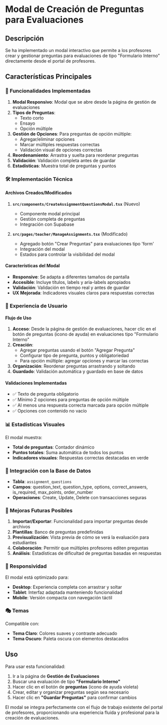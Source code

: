 # Modal de Creación de Preguntas para Evaluaciones

## Descripción

Se ha implementado un modal interactivo que permite a los profesores crear y gestionar preguntas para evaluaciones de tipo "Formulario Interno" directamente desde el portal de profesores.

## Características Principales

### 🎯 Funcionalidades Implementadas

1. **Modal Responsivo**: Modal que se abre desde la página de gestión de evaluaciones
2. **Tipos de Preguntas**: 
   - Texto corto
   - Ensayo
   - Opción múltiple
3. **Gestión de Opciones**: Para preguntas de opción múltiple:
   - Agregar/eliminar opciones
   - Marcar múltiples respuestas correctas
   - Validación visual de opciones correctas
4. **Reordenamiento**: Arrastra y suelta para reordenar preguntas
5. **Validación**: Validación completa antes de guardar
6. **Estadísticas**: Muestra total de preguntas y puntos

### 🛠️ Implementación Técnica

#### Archivos Creados/Modificados

1. **`src/components/CreateAssignmentQuestionsModal.tsx`** (Nuevo)
   - Componente modal principal
   - Gestión completa de preguntas
   - Integración con Supabase

2. **`src/pages/teacher/ManageAssignments.tsx`** (Modificado)
   - Agregado botón "Crear Preguntas" para evaluaciones tipo 'form'
   - Integración del modal
   - Estados para controlar la visibilidad del modal

#### Características del Modal

- **Responsive**: Se adapta a diferentes tamaños de pantalla
- **Accesible**: Incluye títulos, labels y aria-labels apropiados
- **Validación**: Validación en tiempo real y antes de guardar
- **UX Mejorada**: Indicadores visuales claros para respuestas correctas

### 🎨 Experiencia de Usuario

#### Flujo de Uso

1. **Acceso**: Desde la página de gestión de evaluaciones, hacer clic en el botón de preguntas (icono de ayuda) en evaluaciones tipo "Formulario Interno"
2. **Creación**: 
   - Agregar preguntas usando el botón "Agregar Pregunta"
   - Configurar tipo de pregunta, puntos y obligatoriedad
   - Para opción múltiple: agregar opciones y marcar las correctas
3. **Organización**: Reordenar preguntas arrastrando y soltando
4. **Guardado**: Validación automática y guardado en base de datos

#### Validaciones Implementadas

- ✅ Texto de pregunta obligatorio
- ✅ Mínimo 2 opciones para preguntas de opción múltiple
- ✅ Al menos una respuesta correcta marcada para opción múltiple
- ✅ Opciones con contenido no vacío

### 📊 Estadísticas Visuales

El modal muestra:
- **Total de preguntas**: Contador dinámico
- **Puntos totales**: Suma automática de todos los puntos
- **Indicadores visuales**: Respuestas correctas destacadas en verde

### 🔧 Integración con la Base de Datos

- **Tabla**: `assignment_questions`
- **Campos**: question_text, question_type, options, correct_answers, is_required, max_points, order_number
- **Operaciones**: Create, Update, Delete con transacciones seguras

### 🚀 Mejoras Futuras Posibles

1. **Importar/Exportar**: Funcionalidad para importar preguntas desde archivos
2. **Plantillas**: Banco de preguntas predefinidas
3. **Previsualización**: Vista previa de cómo se verá la evaluación para estudiantes
4. **Colaboración**: Permitir que múltiples profesores editen preguntas
5. **Análisis**: Estadísticas de dificultad de preguntas basadas en respuestas

### 📱 Responsividad

El modal está optimizado para:
- **Desktop**: Experiencia completa con arrastrar y soltar
- **Tablet**: Interfaz adaptada manteniendo funcionalidad
- **Mobile**: Versión compacta con navegación táctil

### 🎭 Temas

Compatible con:
- **Tema Claro**: Colores suaves y contraste adecuado
- **Tema Oscuro**: Paleta oscura con elementos destacados

## Uso

Para usar esta funcionalidad:

1. Ir a la página de **Gestión de Evaluaciones**
2. Buscar una evaluación de tipo **"Formulario Interno"**
3. Hacer clic en el botón de **preguntas** (icono de ayuda violeta)
4. Crear, editar y organizar preguntas según sea necesario
5. Hacer clic en **"Guardar Preguntas"** para confirmar cambios

El modal se integra perfectamente con el flujo de trabajo existente del portal de profesores, proporcionando una experiencia fluida y profesional para la creación de evaluaciones.
